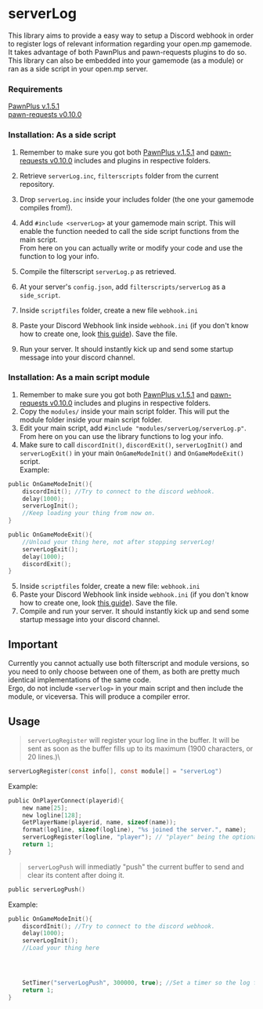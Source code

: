 # serverLog

This library aims to provide a easy way to setup a Discord webhook in order to register logs of relevant information regarding your open.mp gamemode.\
It takes advantage of both PawnPlus and pawn-requests plugins to do so.\
This library can also be embedded into your gamemode (as a module) or ran as a side script in your open.mp server.

### Requirements
[PawnPlus v.1.5.1](https://github.com/IS4Code/PawnPlus/releases/tag/v1.5.1)\
[pawn-requests v0.10.0](https://github.com/Southclaws/pawn-requests/releases/tag/0.10.0)


### Installation: As a side script

1. Remember to make sure you got both [PawnPlus v.1.5.1](https://github.com/IS4Code/PawnPlus/releases/tag/v1.5.1) and [pawn-requests v0.10.0](https://github.com/Southclaws/pawn-requests/releases/tag/0.10.0) includes and plugins in respective folders.

2. Retrieve `serverLog.inc`, `filterscripts` folder from the current repository.
3. Drop `serverLog.inc` inside your includes folder (the one your gamemode compiles from!).
4. Add `#include <serverLog>` at your gamemode main script. This will enable the function needed to call the side script functions from the main script.\
From here on you can actually write or modify your code and use the function to log your info.
5. Compile the filterscript `serverLog.p` as retrieved.
6. At your server's `config.json`, add `filterscripts/serverLog` as a `side_script`.
7. Inside `scriptfiles` folder, create a new file `webhook.ini`
8. Paste your Discord Webhook link inside `webhook.ini` (if you don't know how to create one, look [this guide](https://support.discord.com/hc/en-us/articles/228383668-Intro-to-Webhooks)). Save the file.
9. Run your server. It should instantly kick up and send some startup message into your discord channel.

### Installation: As a main script module

1. Remember to make sure you got both [PawnPlus v.1.5.1](https://github.com/IS4Code/PawnPlus/releases/tag/v1.5.1) and [pawn-requests v0.10.0](https://github.com/Southclaws/pawn-requests/releases/tag/0.10.0) includes and plugins in respective folders.
2. Copy the `modules/` inside your main script folder. This will put the module folder inside your main script folder.
3. Edit your main script, add `#include "modules/serverLog/serverLog.p"`. From here on you can use the library functions to log your info.
4. Make sure to call `discordInit()`, `discordExit()`, `serverLogInit()` and `serverLogExit()` in your main `OnGameModeInit()` and `OnGameModeExit()` script.\
Example:
```c
public OnGameModeInit(){
    discordInit(); //Try to connect to the discord webhook.
    delay(1000);
    serverLogInit();
    //Keep loading your thing from now on.
}

public OnGameModeExit(){
    //Unload your thing here, not after stopping serverLog!
    serverLogExit();
    delay(1000);
    discordExit();
}
```
5. Inside `scriptfiles` folder, create a new file: `webhook.ini`
6. Paste your Discord Webhook link inside `webhook.ini` (if you don't know how to create one, look [this guide](https://support.discord.com/hc/en-us/articles/228383668-Intro-to-Webhooks)). Save the file.
7. Compile and run your server. It should instantly kick up and send some startup message into your discord channel.


## Important
Currently you cannot actually use both filterscript and module versions, so you need to only choose between one of them, as both are pretty much identical implementations of the same code.\
Ergo, do not include `<serverlog>` in your main script and then include the module, or viceversa. This will produce a compiler error.

## Usage

> `serverLogRegister` will register your log line in the buffer. It will be sent as soon as the buffer fills up to its maximum (1900 characters, or 20 lines.)\
```c
serverLogRegister(const info[], const module[] = "serverLog")
```


Example:
```c
public OnPlayerConnect(playerid){
    new name[25];
    new logline[128];
    GetPlayerName(playerid, name, sizeof(name));
    format(logline, sizeof(logline), "%s joined the server.", name);
    serverLogRegister(logline, "player"); // "player" being the optional "module" name. Suitable for modular gamemodes.
    return 1;
}
```


> `serverLogPush` will inmediatly \"push\" the current buffer to send and clear its content after doing it.

```c
public serverLogPush()
```

Example:
```c
public OnGameModeInit(){
    discordInit(); //Try to connect to the discord webhook.
    delay(1000);
    serverLogInit();
    //Load your thing here




    SetTimer("serverLogPush", 300000, true); //Set a timer so the log forcefully sends a discord webhook message, after 5 minutes, regardless of line count or characters inserted.
    return 1;
}
```